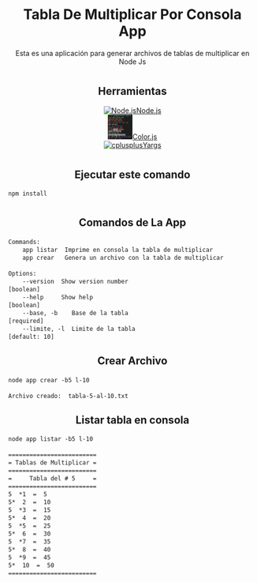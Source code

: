 <h1 align="center">Tabla De Multiplicar Por Consola App</h1>
<p align="center"> 
  Esta es una aplicación para generar archivos de tablas de multiplicar en Node Js
</p>
<h1> </h1>
<h2 align="center">Herramientas</h2>
<p align="center"> 
  <a href="https://nodejs.org/es/" target="_blank" rel="node.js">
    <img src="https://nodejs.org/static/images/logo.svg" alt="Node.js" width="50" height="50"/>Node.js</a><br>
  <a href="https://www.npmjs.com/package/colors" target="_blank" rel="color.js">
    <img src="https://raw.githubusercontent.com/Marak/colors.js/master/screenshots/colors.png" alt="cplusplus" width="50" height="50"/>Color.js</a><br>
  <a href="https://www.npmjs.com/package/yargs" target="_blank" rel="yargs">
    <img src="https://raw.githubusercontent.com/yargs/yargs/main/yargs-logo.png" alt="cplusplus" width="50" height="50"/>Yargs</a>
</p>
<h1> </h1>
<h2 align="center">Ejecutar este comando</h2>
<p align="center"> 
  
    npm install
  
</p>
<h1> </h1>
<h2 align="center">Comandos de La App</h2>
<p align="center">
  
    Commands:
        app listar  Imprime en consola la tabla de multiplicar
        app crear   Genera un archivo con la tabla de multiplicar

    Options:
        --version  Show version number                                       [boolean]
        --help     Show help                                                 [boolean]
        --base, -b    Base de la tabla                                      [required]
        --limite, -l  Limite de la tabla                                 [default: 10]

  <h2 align="center">Crear Archivo</h2>

    node app crear -b5 l-10

    Archivo creado:  tabla-5-al-10.txt

  
  <h2 align="center">Listar tabla en consola</h2>

    node app listar -b5 l-10

    =========================
    = Tablas de Multiplicar =
    =========================
    =     Tabla del # 5     =
    =========================
    5  *1  =  5
    5*  2  =  10
    5  *3  =  15
    5*  4  =  20
    5  *5  =  25
    5*  6  =  30
    5  *7  =  35
    5*  8  =  40
    5  *9  =  45
    5*  10  =  50
    =========================

</p>
